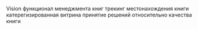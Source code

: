 Vision
    функционал менеджмента книг 
    трекинг местонахождения книги
    катерегизированная витрина
    принятие решений относительно качества книги
